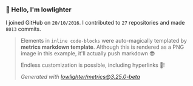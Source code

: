 ### 👋 Hello, I'm lowlighter

I joined GitHub on `20/10/2016`.
I contributed to `27` repositories and made `8013` commits.

> Elements in `inline code-blocks` were auto-magically templated by **metrics markdown template**.
> Although this is rendered as a PNG image in this example, it'll actually push markdown 😎
>
> Endless customization is possible, including hyperlinks 🎉!
>
> *Generated with [lowlighter/metrics@3.25.0-beta](https://github.com/lowlighter/metrics)*

